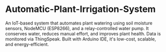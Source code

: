 # Automatic-Plant-Irrigation-System
An IoT-based system that automates plant watering using soil moisture sensors, NodeMCU (ESP8266), and a relay-controlled water pump. It conserves water, reduces manual effort, and improves plant health. Data is monitored via ThingSpeak. Built with Arduino IDE, it's low-cost, scalable, and energy-efficient.


